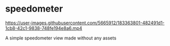 # speedometer


https://user-images.githubusercontent.com/5665912/183363801-482491d1-1cb8-42c1-9838-748fe194e8a6.mp4


A simple speedometer view made without any assets
